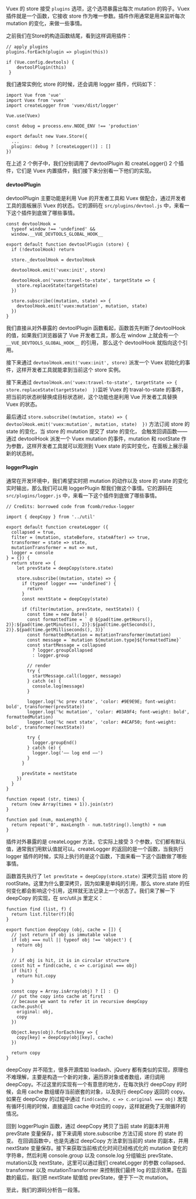 Vuex 的 store 接受 `plugins` 选项，这个选项暴露出每次 mutation 的钩子。Vuex 插件就是一个函数，它接收 store 作为唯一参数。插件作用通常是用来监听每次 mutation 的变化，来做一些事情。

之前我们在Store的构造函数结尾，看到这样调用插件：

```
// apply plugins
plugins.forEach(plugin => plugin(this))

if (Vue.config.devtools) {
    devtoolPlugin(this)
 }
```

我们通常实例化 store 的时候，还会调用 logger 插件，代码如下：

```
import Vue from 'vue'
import Vuex from 'vuex'
import createLogger from 'vuex/dist/logger'

Vue.use(Vuex)

const debug = process.env.NODE_ENV !== 'production'

export default new Vuex.Store({
  ...
  plugins: debug ? [createLogger()] : []
})
```

在上述 2 个例子中，我们分别调用了 devtoolPlugin 和 createLogger() 2 个插件，它们是 Vuex 内置插件，我们接下来分别看一下他们的实现。

#### devtoolPlugin

devtoolPlugin 主要功能是利用 Vue 的开发者工具和 Vuex 做配合，通过开发者工具的面板展示 Vuex 的状态。它的源码在 `src/plugins/devtool.js` 中，来看一下这个插件到底做了哪些事情。

```
const devtoolHook =
  typeof window !== 'undefined' &&
  window.__VUE_DEVTOOLS_GLOBAL_HOOK__

export default function devtoolPlugin (store) {
  if (!devtoolHook) return

  store._devtoolHook = devtoolHook

  devtoolHook.emit('vuex:init', store)

  devtoolHook.on('vuex:travel-to-state', targetState => {
    store.replaceState(targetState)
  })

  store.subscribe((mutation, state) => {
    devtoolHook.emit('vuex:mutation', mutation, state)
  })
}
```

我们直接从对外暴露的 devtoolPlugin 函数看起，函数首先判断了devtoolHook 的值，如果我们浏览器装了 Vue 开发者工具，那么在 window 上就会有一个 `__VUE_DEVTOOLS_GLOBAL_HOOK__` 的引用， 那么这个 devtoolHook 就指向这个引用。

接下来通过 `devtoolHook.emit('vuex:init', store)` 派发一个 Vuex 初始化的事件，这样开发者工具就能拿到当前这个 store 实例。

接下来通过 `devtoolHook.on('vuex:travel-to-state', targetState => {    store.replaceState(targetState)  })`监听 Vuex 的 traval-to-state 的事件，把当前的状态树替换成目标状态树，这个功能也是利用 Vue 开发者工具替换 Vuex 的状态。

最后通过 `store.subscribe((mutation, state) => {    devtoolHook.emit('vuex:mutation', mutation, state)  })` 方法订阅 store 的 state 的变化，当 store 的 mutation 提交了 state 的变化， 会触发回调函数——通过 devtoolHook 派发一个 Vuex mutation 的事件，mutation 和 rootState 作为参数，这样开发者工具就可以观测到 Vuex state 的实时变化，在面板上展示最新的状态树。

#### loggerPlugin

通常在开发环境中，我们希望实时把 mutation 的动作以及 store 的 state 的变化实时输出，那么我们可以用 loggerPlugin 帮我们做这个事情。它的源码在` src/plugins/logger.js` 中，来看一下这个插件到底做了哪些事情。

```
// Credits: borrowed code from fcomb/redux-logger

import { deepCopy } from '../util'

export default function createLogger ({
  collapsed = true,
  filter = (mutation, stateBefore, stateAfter) => true,
  transformer = state => state,
  mutationTransformer = mut => mut,
  logger = console
} = {}) {
  return store => {
    let prevState = deepCopy(store.state)

    store.subscribe((mutation, state) => {
      if (typeof logger === 'undefined') {
        return
      }
      const nextState = deepCopy(state)

      if (filter(mutation, prevState, nextState)) {
        const time = new Date()
        const formattedTime = ` @ ${pad(time.getHours(), 2)}:${pad(time.getMinutes(), 2)}:${pad(time.getSeconds(), 2)}.${pad(time.getMilliseconds(), 3)}`
        const formattedMutation = mutationTransformer(mutation)
        const message = `mutation ${mutation.type}${formattedTime}`
        const startMessage = collapsed
          ? logger.groupCollapsed
          : logger.group

        // render
        try {
          startMessage.call(logger, message)
        } catch (e) {
          console.log(message)
        }

        logger.log('%c prev state', 'color: #9E9E9E; font-weight: bold', transformer(prevState))
        logger.log('%c mutation', 'color: #03A9F4; font-weight: bold', formattedMutation)
        logger.log('%c next state', 'color: #4CAF50; font-weight: bold', transformer(nextState))

        try {
          logger.groupEnd()
        } catch (e) {
          logger.log('—— log end ——')
        }
      }

      prevState = nextState
    })
  }
}

function repeat (str, times) {
  return (new Array(times + 1)).join(str)
}

function pad (num, maxLength) {
  return repeat('0', maxLength - num.toString().length) + num
}
```

插件对外暴露的是 createLogger 方法，它实际上接受 3 个参数，它们都有默认值，通常我们用默认值就可以。createLogger 的返回的是一个函数，当我执行 logger 插件的时候，实际上执行的是这个函数，下面来看一下这个函数做了哪些事情。

函数首先执行了 `let prevState = deepCopy(store.state)` 深拷贝当前 store 的 rootState。这里为什么要深拷贝，因为如果是单纯的引用，那么 store.state 的任何变化都会影响这个引用，这样就无法记录上一个状态了。我们来了解一下 deepCopy 的实现，在 src/util.js 里定义：

```
function find (list, f) {
  return list.filter(f)[0]
}

export function deepCopy (obj, cache = []) {
  // just return if obj is immutable value
  if (obj === null || typeof obj !== 'object') {
    return obj
  }

  // if obj is hit, it is in circular structure
  const hit = find(cache, c => c.original === obj)
  if (hit) {
    return hit.copy
  }

  const copy = Array.isArray(obj) ? [] : {}
  // put the copy into cache at first
  // because we want to refer it in recursive deepCopy
  cache.push({
    original: obj,
    copy
  })

  Object.keys(obj).forEach(key => {
    copy[key] = deepCopy(obj[key], cache)
  })

  return copy
}
```

deepCopy 并不陌生，很多开源库如 loadash、jQuery 都有类似的实现，原理也不难理解，主要是构造一个新的对象，遍历原对象或者数组，递归调用 deepCopy。不过这里的实现有一个有意思的地方，在每次执行 deepCopy 的时候，会用 cache 数组缓存当前嵌套的对象，以及执行 deepCopy 返回的 copy。如果在 deepCopy 的过程中通过 `find(cache, c => c.original === obj)` 发现有循环引用的时候，直接返回 cache 中对应的 copy，这样就避免了无限循环的情况。

回到 loggerPlugin 函数，通过 deepCopy 拷贝了当前 state 的副本并用 prevState 变量保存，接下来调用 store.subscribe 方法订阅 store 的 state 的变。 在回调函数中，也是先通过 deepCopy 方法拿到当前的 state 的副本，并用 nextState 变量保存。接下来获取当前格式化时间已经格式化的 mutation 变化的字符串，然后利用 console.group 以及 console.log 分组输出 prevState、mutation以及 nextState，这里可以通过我们 createLogger 的参数 collapsed、transformer 以及 mutationTransformer 来控制我们最终 log 的显示效果。在函数的最后，我们把 nextState 赋值给 prevState，便于下一次 mutation。



至此，我们的源码分析告一段落。
